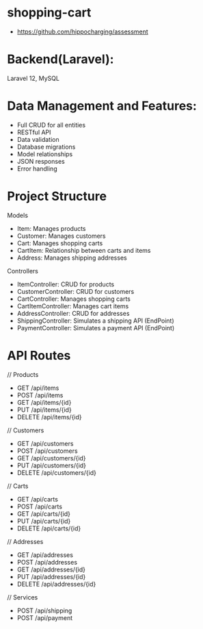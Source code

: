 # shopping-cart
- https://github.com/hippocharging/assessment

# Backend(Laravel):
Laravel 12, MySQL

# Data Management and Features:

- Full CRUD for all entities
- RESTful API
- Data validation
- Database migrations
- Model relationships
- JSON responses
- Error handling

# Project Structure
Models
- Item: Manages products
- Customer: Manages customers
- Cart: Manages shopping carts
- CartItem: Relationship between carts and items
- Address: Manages shipping addresses

Controllers
- ItemController: CRUD for products
- CustomerController: CRUD for customers
- CartController: Manages shopping carts
- CartItemController: Manages cart items
- AddressController: CRUD for addresses
- ShippingController: Simulates a shipping API (EndPoint) 
- PaymentController: Simulates a payment API (EndPoint)

# API Routes

// Products
- GET    /api/items
- POST   /api/items
- GET    /api/items/{id}
- PUT    /api/items/{id}
- DELETE /api/items/{id}

// Customers
- GET    /api/customers
- POST   /api/customers
- GET    /api/customers/{id}
- PUT    /api/customers/{id}
- DELETE /api/customers/{id}

// Carts
- GET    /api/carts
- POST   /api/carts
- GET    /api/carts/{id}
- PUT    /api/carts/{id}
- DELETE /api/carts/{id}

// Addresses
- GET    /api/addresses
- POST   /api/addresses
- GET    /api/addresses/{id}
- PUT    /api/addresses/{id}
- DELETE /api/addresses/{id}

// Services
- POST   /api/shipping
- POST   /api/payment

